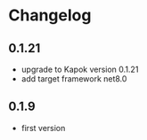 # Changelog

## 0.1.21

- upgrade to Kapok version 0.1.21
- add target framework net8.0

## 0.1.9

- first version
